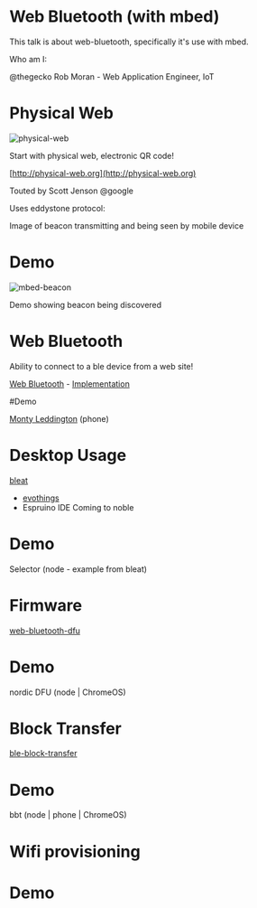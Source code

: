 # Web Bluetooth (with mbed)

This talk is about web-bluetooth, specifically it's use with mbed.

Who am I:

@thegecko Rob Moran - Web Application Engineer, IoT

# Physical Web
![physical-web](https://raw.githubusercontent.com/thegecko/web-bluetooth/master/images/physical-web.png)

Start with physical web, electronic QR code!

[http://physical-web.org](http://physical-web.org)

Touted by Scott Jenson @google

Uses eddystone protocol:

Image of beacon transmitting and being seen by mobile device

# Demo

![mbed-beacon](https://raw.githubusercontent.com/thegecko/web-bluetooth/master/images/mbed-beacon.png)

Demo showing beacon being discovered

# Web Bluetooth

Ability to connect to a ble device from a web site!

[Web Bluetooth](https://webbluetoothcg.github.io/web-bluetooth/) - [Implementation](https://github.com/WebBluetoothCG/web-bluetooth/blob/gh-pages/implementation-status.md)

#Demo

[Monty Leddington](https://github.com/thegecko/monty-leddington) (phone)

# Desktop Usage

[bleat](https://github.com/thegecko/bleat)
* [evothings](https://evothings.com/evothings-studio-with-support-for-web-bluetooth-and-ecmascript-6/)
* Espruino IDE
Coming to noble

# Demo

Selector (node - example from bleat)

# Firmware

[web-bluetooth-dfu](https://github.com/thegecko/web-bluetooth-dfu)

# Demo

nordic DFU (node | ChromeOS)

# Block Transfer

[ble-block-transfer](https://github.com/ARMmbed/ble-blocktransfer-js)

# Demo

bbt (node | phone | ChromeOS)

# Wifi provisioning

# Demo
